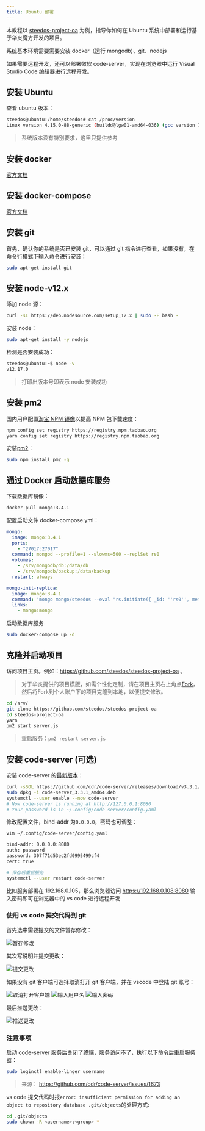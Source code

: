 ```yaml
---
title: Ubuntu 部署
---
```


本教程以 [steedos-project-oa](https://github.com/steedos/steedos-project-oa) 为例，指导你如何在 Ubuntu 系统中部署和运行基于华炎魔方开发的项目。

系统基本环境需要需要安装 docker（运行 mongodb)、git、nodejs

如果需要远程开发，还可以部署微软 code-server，实现在浏览器中运行 Visual Studio Code 编辑器进行远程开发。

## 安装 Ubuntu

查看 ubuntu 版本：

```bash
steedos@ubuntu:/home/steedos# cat /proc/version
Linux version 4.15.0-88-generic (buildd@lgw01-amd64-036) (gcc version 7.4.0 (Ubuntu 7.4.0-1ubuntu1~18.04.1)) #88-Ubuntu SMP Tue Feb 11 20:11:34 UTC 2020
```

> 系统版本没有特别要求，这里只提供参考

## 安装 docker

[官方文档](https://docs.docker.com/engine/install/ubuntu/)

## 安装 docker-compose

[官方文档](https://docs.docker.com/compose/install/)

## 安装 git

首先，确认你的系统是否已安装 git，可以通过 git 指令进行查看，如果没有，在命令行模式下输入命令进行安装：

```bash
sudo apt-get install git
```

## 安装 node-v12.x

添加 node 源：

```bash
curl -sL https://deb.nodesource.com/setup_12.x | sudo -E bash -
```

安装 node：

```bash
sudo apt-get install -y nodejs
```

检测是否安装成功：

```bash
steedos@ubuntu:~$ node -v
v12.17.0
```

> 打印出版本号即表示 node 安装成功

## 安装 pm2

国内用户配置[淘宝 NPM 镜像](https://developer.aliyun.com/mirror/NPM)以提高 NPM 包下载速度：

```bash
npm config set registry https://registry.npm.taobao.org
yarn config set registry https://registry.npm.taobao.org
```

安装[pm2](https://pm2.keymetrics.io/docs/usage/pm2-doc-single-page/)：

```bash
sudo npm install pm2 -g
```

## 通过 Docker 启动数据库服务

下载数据库镜像：

```bash
docker pull mongo:3.4.1
```

配置启动文件 docker-compose.yml：

```yaml
mongo:
  image: mongo:3.4.1
  ports:
    - "27017:27017"
  command: mongod --profile=1 --slowms=500 --replSet rs0
  volumes:
    - /srv/mongodb/db:/data/db
    - /srv/mongodb/backup:/data/backup
  restart: always

mongo-init-replica:
  image: mongo:3.4.1
  command: 'mongo mongo/steedos --eval "rs.initiate({ _id: ''rs0'', members: [ { _id: 0, host: ''127.0.0.1:27017'' } ]})"'
  links:
    - mongo:mongo
```

启动数据库服务

```bash
sudo docker-compose up -d
```

## 克隆并启动项目

访问项目主页。例如：https://github.com/steedos/steedos-project-oa 。

> 对于华炎提供的项目模版，如需个性化定制，请在项目主页右上角点[Fork](https://help.github.com/en/github/getting-started-with-github/fork-a-repo)，然后将Fork到个人账户下的项目克隆到本地，以便提交修改。

```bash
cd /srv/
git clone https://github.com/steedos/steedos-project-oa
cd steedos-project-oa
yarn
pm2 start server.js
```

> 重启服务：`pm2 restart server.js`

## 安装 code-server (可选)

安装 code-server 的[最新版本](https://github.com/cdr/code-server)：

```bash
curl -sSOL https://github.com/cdr/code-server/releases/download/v3.3.1/code-server_3.3.1_amd64.deb
sudo dpkg -i code-server_3.3.1_amd64.deb
systemctl --user enable --now code-server
# Now code-server is running at http://127.0.0.1:8080
# Your password is in ~/.config/code-server/config.yaml
```

修改配置文件，bind-addr 为`0.0.0.0`，密码也可调整：

```bash
vim ~/.config/code-server/config.yaml

bind-addr: 0.0.0.0:8080
auth: password
password: 307f71d53ec2fd0995499cf4
cert: true

# 保存后重启服务
systemctl --user restart code-server
```

比如服务部署在 192.168.0.105，那么浏览器访问 https://192.168.0.108:8080 输入密码即可在浏览器中的 vs code 进行远程开发

### 使用 vs code 提交代码到 git

首先选中需要提交的文件暂存修改：

![暂存修改](/assets/ubuntu/git暂存修改.png)

其次写说明并提交更改：

![提交更改](/assets/ubuntu/git提交更改.png)

如果没有 git 客户端可选择取消打开 git 客户端，并在 vscode 中登陆 git 账号：

![取消打开客户端](/assets/ubuntu/git取消打开客户端.png)
![输入用户名](/assets/ubuntu/git输入用户名.png)
![输入密码](/assets/ubuntu/git输入密码.png)

最后推送更改：

![推送更改](/assets/ubuntu/git推送更改.png)

### 注意事项

启动 code-server 服务后关闭了终端，服务访问不了，执行以下命令后重启服务器：

```bash
sudo loginctl enable-linger username
```

> 来源： https://github.com/cdr/code-server/issues/1673

vs code 提交代码时报`error: insufficient permission for adding an object to repository database .git/objects`的处理方式:

```bash
cd .git/objects
sudo chown -R <username>:<group> *
```

